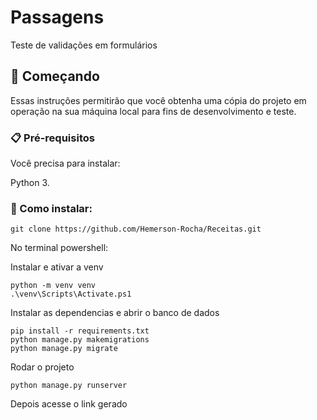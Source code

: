 # Passagens

Teste de validações em formulários

## 🚀 Começando

Essas instruções permitirão que você obtenha uma cópia do projeto em operação na sua máquina local para fins de desenvolvimento e teste.

### 📋 Pré-requisitos

Você precisa para instalar:

Python 3.


### 🔧 Como instalar:

```
git clone https://github.com/Hemerson-Rocha/Receitas.git
```
No terminal powershell:

Instalar e ativar a venv
```
python -m venv venv
.\venv\Scripts\Activate.ps1
```

Instalar as dependencias e abrir o banco de dados
```
pip install -r requirements.txt
python manage.py makemigrations
python manage.py migrate
```

Rodar o projeto
```
python manage.py runserver
```

Depois acesse o link gerado 
